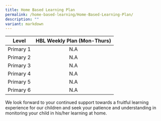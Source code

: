```yaml
---
title: Home Based Learning Plan
permalink: /home-based-learning/Home-Based-Learning-Plan/
description: ""
variant: markdown
---
```

|   Level   | HBL Weekly Plan (Mon-Thurs) |
|:---------:|:---------------------------:|
| Primary 1 |    N.A   |
| Primary 2 |    N.A   |
| Primary 3 |             N.A             |
| Primary 4 |             N.A             |
| Primary 5 |             N.A             |
| Primary 6 |              N.A            |

We look forward to your continued support towards a fruitful learning experience for our children and seek your patience and understanding in monitoring your child in his/her learning at home.